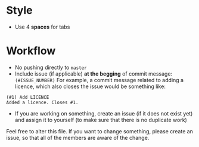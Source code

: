 # Style

* Use 4 **spaces** for tabs

# Workflow

* No pushing directly to `master`
* Include issue (if applicable) **at the begging** of commit message: `(#ISSUE_NUMBER)`
For example, a commit message related to adding a licence, which
also closes the issue would be something like:
```	
(#1) Add LICENCE
Added a licence. Closes #1.
```
* If you are working on something, create an issue (if it does not exist yet) and assign
it to yourself (to make sure that there is no duplicate work)


Feel free to alter this file. If you want to change something, please create an issue,
so that all of the members are aware of the change.